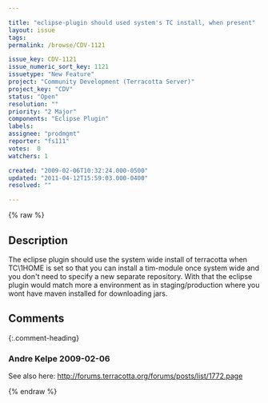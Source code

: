 ```yaml
---

title: "eclipse-plugin should used system's TC install, when present"
layout: issue
tags: 
permalink: /browse/CDV-1121

issue_key: CDV-1121
issue_numeric_sort_key: 1121
issuetype: "New Feature"
project: "Community Development (Terracotta Server)"
project_key: "CDV"
status: "Open"
resolution: ""
priority: "2 Major"
components: "Eclipse Plugin"
labels: 
assignee: "prodmgmt"
reporter: "fs111"
votes:  0
watchers: 1

created: "2009-02-06T10:32:24.000-0500"
updated: "2011-04-12T15:59:03.000-0400"
resolved: ""

---
```




{% raw %}



## Description

<div markdown="1" class="description">

The eclipse plugin should use the system wide install of terracotta when TC\1HOME is set so that you can install a tim-module once system wide and you don't need to specify a new separate repository. With that the eclipse plugin would match more a environment as in staging/production where you wont have maven installed for downloading jars. 

</div>

## Comments


{:.comment-heading}
### **Andre Kelpe** <span class="date">2009-02-06</span>

<div markdown="1" class="comment">

See also here: http://forums.terracotta.org/forums/posts/list/1772.page

</div>



{% endraw %}
